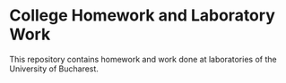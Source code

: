 College Homework and Laboratory Work
========================================

This repository contains homework and work done at laboratories of the University of Bucharest.

